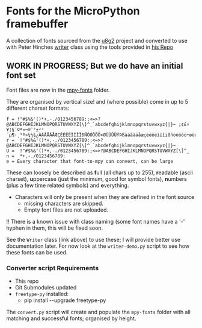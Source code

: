 # Fonts for the MicroPython framebuffer

A collection of fonts sourced from the [u8g2](https://github.com/olikraus/u8g2) project and converted to use with Peter Hinches [writer](https://github.com/peterhinch/micropython-font-to-py/tree/master/writer) class using the tools provided in [his Repo](https://github.com/peterhinch/micropython-font-to-py)

## WORK IN PROGRESS; But we do have an initial font set
Font files are now in the [mpy-fonts](mpy_fonts) folder.

They are organised by vertical size! and (where possible) come in up to 5 different charset formats:
```
f = !"#$%&'()*+,-./0123456789:;<=>?@ABCDEFGHIJKLMNOPQRSTUVWXYZ[\]^_`abcdefghijklmnopqrstuvwxyz{|}~ ¡¢£¤¥¦§¨©ª«¬­®¯°±²³´µ¶·¸¹º»¼½¾¿ÀÁÂÃÄÅÆÇÈÉÊËÌÍÎÏÐÑÒÓÔÕÖ×ØÙÚÛÜÝÞßàáâãäåæçèéêëìíîïðñòóôõö÷øùúûüýþÿ
r =  !"#$%&'()*+,-./0123456789:;<=>?@ABCDEFGHIJKLMNOPQRSTUVWXYZ[\]^_`abcdefghijklmnopqrstuvwxyz{|}~
U =  !"#$%&'()*+,-./0123456789:;<=>?@ABCDEFGHIJKLMNOPQRSTUVWXYZ[\]^_
n =  *+,-./0123456789:
e = Every character that font-to-mpy can convert, can be large
```
These can loosely be described as **f**ull (all chars up to 255), **r**eadable (ascii charset), **u**ppercase (just the minimum, good for symbol fonts), **n**umbers (plus a few time related symbols) and **e**verything.
* Characters will only be present when they are defined in the font source
  * missing characters are skipped.
  * Empty font files are not uploaded.

 !! There is a known issue with class naming (some font names have a '-' hyphen in them, this will be fixed soon.

See the `Writer` class (link above) to use these; I will provide better use documentation later. For now look at the `writer-demo.py` script to see how these fonts can be used.

### Converter script Requirements
* This repo
* Git Submodules updated
* `freetype-py` installed:
  * pip install --upgrade freetype-py

The `convert.py` script will create and populate the `mpy-fonts` folder with all matching and successful fonts; organised by height.
